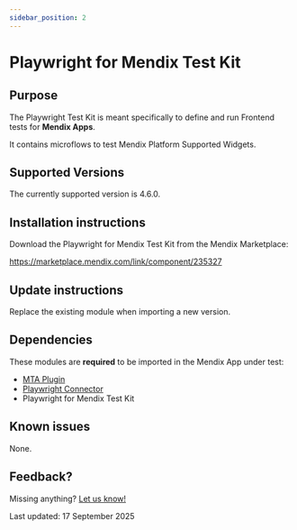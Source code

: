 ```yaml
---
sidebar_position: 2
---
```

# Playwright for Mendix Test Kit

## Purpose

The Playwright Test Kit is meant specifically to define and run Frontend tests for **Mendix Apps**. 

It contains microflows to test Mendix Platform Supported Widgets.

## Supported Versions

The currently supported version is 4.6.0.

## Installation instructions

Download the Playwright for Mendix Test Kit from the Mendix Marketplace:

https://marketplace.mendix.com/link/component/235327

## Update instructions

Replace the existing module when importing a new version. 

## Dependencies

These modules are **required** to be imported in the Mendix App under test:
- [MTA Plugin](mta-plugin)
- [Playwright Connector](playwright-connector)
- Playwright for Mendix Test Kit

## Known issues

None.

## Feedback?
Missing anything? [Let us know!](mailto:support@menditect.com)

Last updated: 17 September 2025